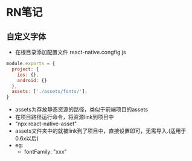 # RN笔记

## 自定义字体
* 在根目录添加配置文件 react-native.congfig.js
```javascript
module.exports = {
  project: {
    ios: {},
    android: {}
  },
  assets: ['./assets/fonts/'],
}
```
* assets为存放静态资源的路径，类似于前端项目的assets 
* 在项目路径运行命令，将资源link到项目中   
* "npx react-native-asset" 
* assets文件夹中的就被link到了项目中，直接设置即可，无需导入.(适用于0.6x以后)
* eg:
    * fontFamily: "xxx"


